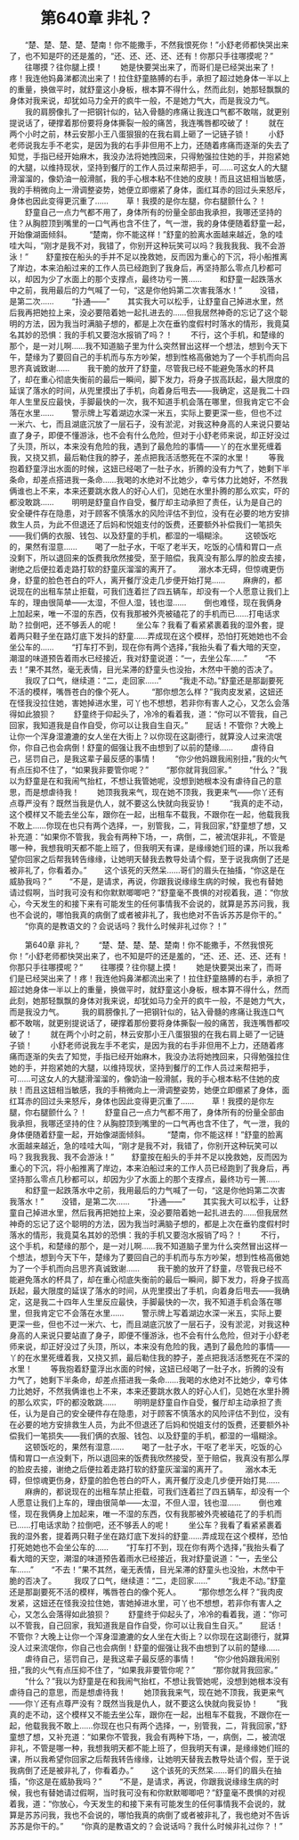 # 　　第640章 非礼？
　　“楚、楚、楚、楚、楚南！你不能撒手，不然我恨死你！”小舒老师都快哭出来了，也不知是吓的还是羞的，“还、还、还、还、还有！你那只手往哪摸呢？”
　　往哪摸？往你腿上摸！
　　她是快要哭出来了，而哥们是已经哭出来了！疼！我连他妈鼻涕都流出来了！拉住舒童胳膊的右手，承担了超过她身体一半以上的重量，换做平时，就舒童这小身板，根本算不得什么，然而此刻，她那轻飘飘的身体对我来说，却犹如马力全开的疯牛一般，不是她力气大，而是我没力气。
　　我的肩膀像扎了一把钢针似的，钻入骨髓的疼痛让我连口气都不敢喘，就更别提说话了，硬撑着那份要将身体撕裂一般的痛苦，我连嘴唇都咬破了！
　　就在两个小时之前，林云安那小王八蛋狠狠的在我右肩上砸了一记链子锁！
　　小舒老师说我左手不老实，是因为我的右手非但用不上力，还随着疼痛而逐渐的失去了知觉，手指已经开始麻木，我没办法将她拽回来，只得勉强拉住她的手，并抱紧她的大腿，以维持现状，坚持到餐厅的工作人员过来帮把手，可……可这女人的大腿滑溜溜的，像奶油一般滑腻，我的手心根本粘不住她的皮肤！而且这妞相当敏感，我的手稍微向上一滑调整姿势，她便立即绷紧了身体，面红耳赤的回过头来怒斥，身体也因此变得更沉重了……
　　草！我摸的是你左腿，你右腿颤什么？！
　　舒童自己一点力气都不用了，身体所有的份量全部由我承担，我哪还坚持的住？从胸腔顶到嘴里的一口气再也含不住了，气一泄，我的身体便随着舒童一起，开始像湖面倾斜。
　　“楚南，你不能这样！”舒童的脸离水面越来越近，急的哇哇大叫，“刚才是我不对，我错了，你别开这种玩笑可以吗？我我我我、我不会游泳！”
　　舒童按在船头的手并不足以挽救她，反而因为重心的下沉，将小船推离了岸边，本来泊船过来的工作人员已经跑到了我身后，再坚持那么零点几秒都可以，却因为少了水面上的那个支撑点，最终功亏一篑……
　　和舒童一起跌落水中之前，我用最后的力气喊了一句，“这是你他妈第二次害我落水！”
　　没错，是第二次……
　　“扑通——”
　　其实我大可以松手，让舒童自己掉进水里，然后我再把她拉上来，没必要陪着她一起扎进去的……但我居然神奇的忘记了这个聪明的方法，因为我当时满脑子想的，都是上次在垂钓度假村时落水的情形，我竟莫名其妙的恐惧：我的手机又要泡水报销了吗？！
　　不行，这个手机，和楚缘的那个，是一对儿啊……我不知道脑子里为什么突然冒出这样一个想法，想到今天下午，楚缘为了要回自己的手机而与东方吵架，想到性格高傲她为了一个手机而向吕思齐真诚致谢……
　　我干脆的放开了舒童，尽管我已经不能避免落水的杯具了，却在重心彻底失衡前的最后一瞬间，脚下发力，将身子拔高跃起，最大限度的延误了落水的时间，从兜里摸出了手机，向着身后甩去——我确定，这是我二十四年人生里反应最快，手脚最快的一次，我不知道手机会落在哪里，但我肯定它不会落在水里……
　　警示牌上写着湖边水深一米五，实际上要更深一些，但也不过一米六、七，而且湖底沉放了一层石子，没有淤泥，对我这种身高的人来说只要站直了身子，即便不懂游泳，也不会有什么危险，但对于小舒老师来说，却正好没过了头顶，所以，本来没有危险的我，遇到了最危险的事情——丫的在水里死缠着我，又挠又抓，最后勒住我的脖子，差点把我活活憋死在不深的水里！
　　等我抱着舒童浮出水面的时候，这妞已经喝了一肚子水，折腾的没有力气了，她剩下半条命，却差点搭进我一条命……我喝的水绝对不比她少，幸亏体力比她好，不然我俩谁也上不来，本来还要跳水救人的好心人们，见她在水里扑腾的那么欢实，吓的都没敢跳……
　　明明是舒童自作自受，餐厅却主动承担了责任，认为是自己的安全硬件存在隐患，对于顾客不慎落水的风险评估不到位，没有在必要的地方安排救生人员，为此不但退还了后妈和悦姐支付的饭费，还要额外补偿我们一笔损失——我们俩的衣服、钱包、以及舒童的手机，都湿的一塌糊涂。
　　这顿饭吃的，果然有湿意……
　　喝了一肚子水，干呕了老半天，吃饭的心情和胃口一点没剩下，所以退回来的饭费我欣然接受，至于赔偿，我真没有那么厚的脸皮去接，谢绝之后便拉着走路打软的舒童灰溜溜的离开了。
　　溺水本无碍，但惊魂更伤身，舒童的脸色苍白的吓人，离开餐厅没走几步便开始打晃……
　　麻痹的，都说现在的出租车禁止拒载，可我们连着拦了四五辆车，却没有一个人愿意让我们上车的，理由很简单——太湿，不但人湿，钱也湿……
　　倒也难怪，现在我俩身上加起来，唯一不湿的东西，仅有我那被外壳被磕花了的手机而已……打电话求助？拉倒吧，还不够丢人的呢！
　　坐公车？我看了看紧紧裹着我的湿外套，提着两只鞋子坐在路灯底下发抖的舒童……弄成现在这个模样，恐怕打死她她也不会坐公车的……
　　“打车打不到，现在你有两个选择，”我抬头看了看大暗的天空，潮湿的味道预告着雨水已经接近，我对舒童说道：“一，去坐公车……”
　　“不去！”果不其然，毫无表情，目光呆滞的舒童头也没抬，木然中干脆的否决了。
　　我叹了口气，继续道：“二，走回家……”
　　“我走不动。”舒童还是那副要死不活的模样，嘴唇苍白的像个死人。
　　“那你想怎么样？”我肉皮发紧，这妞还在怪我没拉住她，害她掉进水里，可丫也不想想，若非你有害人之心，又怎么会落得如此狼狈？
　　舒童终于仰起头了，冷冷的看着我，道：“你可以不管我，自己回家，我知道我是自作自受，你可以让我自生自灭。”
　　屁话！不管你？大晚上让你一个浑身湿漉漉的女人坐在大街上？以你现在这副德行，就算没人过来流氓你，你自己也会病倒！舒童的倔强让我不由想到了以前的楚缘……
　　虐待自己，惩罚自己，是我这辈子最反感的事情！
　　“你少他妈跟我闹别扭，”我的火气有点压抑不住了，“如果我非要管你呢？”
　　“那你就背我回家。”
　　“什么？”我以为舒童是在和我闹气抬杠，不想让我管她呢，没想到她根本没有虐待自己的意思，而是想虐待我！
　　她顶我我来气，现在她不顶我，我更来气——你丫还有点尊严没有？既然当我是仇人，就不要这么快就向我妥协！
　　“我真的走不动，这个模样又不能去坐公车，跟你在一起，出租车不载我，不跟你在一起，他载我我不敢上……你现在也只有两个选择，一，别管我，二，背我回家，”舒童想了想，又补充道：“如果你不管我，我会有两种下场，一，病倒，二，被流氓非礼，不管是哪一种，我想我明天都不能上班了，但我明天有课，是缘缘她们班的课，所以我希望你回家之后帮我转告缘缘，让她明天替我去教导处请个假，至于说我病倒了还是被非礼了，你看着办。”
　　这个该死的天然呆……哥们的眉头在抽搐，“你这是在威胁我吗？”
　　“不是，是请求，再说，你跟我说缘缘生病的时候，我也有替她请过假啊，当时我可没有和你默默唧唧吧？”舒童毫不畏惧的对视着我，道：“你放心，今天发生的和接下来有可能发生的任何事情我不会说的，就算是苏苏问我，我也不会说的，哪怕我真的病倒了或者被非礼了，我也绝对不告诉苏苏是你干的。”
　　“你真的是教语文的？会说话吗？我什么时候非礼过你？！”

　　第640章 非礼？
　　“楚、楚、楚、楚、楚南！你不能撒手，不然我恨死你！”小舒老师都快哭出来了，也不知是吓的还是羞的，“还、还、还、还、还有！你那只手往哪摸呢？”
　　往哪摸？往你腿上摸！
　　她是快要哭出来了，而哥们是已经哭出来了！疼！我连他妈鼻涕都流出来了！拉住舒童胳膊的右手，承担了超过她身体一半以上的重量，换做平时，就舒童这小身板，根本算不得什么，然而此刻，她那轻飘飘的身体对我来说，却犹如马力全开的疯牛一般，不是她力气大，而是我没力气。
　　我的肩膀像扎了一把钢针似的，钻入骨髓的疼痛让我连口气都不敢喘，就更别提说话了，硬撑着那份要将身体撕裂一般的痛苦，我连嘴唇都咬破了！
　　就在两个小时之前，林云安那小王八蛋狠狠的在我右肩上砸了一记链子锁！
　　小舒老师说我左手不老实，是因为我的右手非但用不上力，还随着疼痛而逐渐的失去了知觉，手指已经开始麻木，我没办法将她拽回来，只得勉强拉住她的手，并抱紧她的大腿，以维持现状，坚持到餐厅的工作人员过来帮把手，可……可这女人的大腿滑溜溜的，像奶油一般滑腻，我的手心根本粘不住她的皮肤！而且这妞相当敏感，我的手稍微向上一滑调整姿势，她便立即绷紧了身体，面红耳赤的回过头来怒斥，身体也因此变得更沉重了……
　　草！我摸的是你左腿，你右腿颤什么？！
　　舒童自己一点力气都不用了，身体所有的份量全部由我承担，我哪还坚持的住？从胸腔顶到嘴里的一口气再也含不住了，气一泄，我的身体便随着舒童一起，开始像湖面倾斜。
　　“楚南，你不能这样！”舒童的脸离水面越来越近，急的哇哇大叫，“刚才是我不对，我错了，你别开这种玩笑可以吗？我我我我、我不会游泳！”
　　舒童按在船头的手并不足以挽救她，反而因为重心的下沉，将小船推离了岸边，本来泊船过来的工作人员已经跑到了我身后，再坚持那么零点几秒都可以，却因为少了水面上的那个支撑点，最终功亏一篑……
　　和舒童一起跌落水中之前，我用最后的力气喊了一句，“这是你他妈第二次害我落水！”
　　没错，是第二次……
　　“扑通——”
　　其实我大可以松手，让舒童自己掉进水里，然后我再把她拉上来，没必要陪着她一起扎进去的……但我居然神奇的忘记了这个聪明的方法，因为我当时满脑子想的，都是上次在垂钓度假村时落水的情形，我竟莫名其妙的恐惧：我的手机又要泡水报销了吗？！
　　不行，这个手机，和楚缘的那个，是一对儿啊……我不知道脑子里为什么突然冒出这样一个想法，想到今天下午，楚缘为了要回自己的手机而与东方吵架，想到性格高傲她为了一个手机而向吕思齐真诚致谢……
　　我干脆的放开了舒童，尽管我已经不能避免落水的杯具了，却在重心彻底失衡前的最后一瞬间，脚下发力，将身子拔高跃起，最大限度的延误了落水的时间，从兜里摸出了手机，向着身后甩去——我确定，这是我二十四年人生里反应最快，手脚最快的一次，我不知道手机会落在哪里，但我肯定它不会落在水里……
　　警示牌上写着湖边水深一米五，实际上要更深一些，但也不过一米六、七，而且湖底沉放了一层石子，没有淤泥，对我这种身高的人来说只要站直了身子，即便不懂游泳，也不会有什么危险，但对于小舒老师来说，却正好没过了头顶，所以，本来没有危险的我，遇到了最危险的事情——丫的在水里死缠着我，又挠又抓，最后勒住我的脖子，差点把我活活憋死在不深的水里！
　　等我抱着舒童浮出水面的时候，这妞已经喝了一肚子水，折腾的没有力气了，她剩下半条命，却差点搭进我一条命……我喝的水绝对不比她少，幸亏体力比她好，不然我俩谁也上不来，本来还要跳水救人的好心人们，见她在水里扑腾的那么欢实，吓的都没敢跳……
　　明明是舒童自作自受，餐厅却主动承担了责任，认为是自己的安全硬件存在隐患，对于顾客不慎落水的风险评估不到位，没有在必要的地方安排救生人员，为此不但退还了后妈和悦姐支付的饭费，还要额外补偿我们一笔损失——我们俩的衣服、钱包、以及舒童的手机，都湿的一塌糊涂。
　　这顿饭吃的，果然有湿意……
　　喝了一肚子水，干呕了老半天，吃饭的心情和胃口一点没剩下，所以退回来的饭费我欣然接受，至于赔偿，我真没有那么厚的脸皮去接，谢绝之后便拉着走路打软的舒童灰溜溜的离开了。
　　溺水本无碍，但惊魂更伤身，舒童的脸色苍白的吓人，离开餐厅没走几步便开始打晃……
　　麻痹的，都说现在的出租车禁止拒载，可我们连着拦了四五辆车，却没有一个人愿意让我们上车的，理由很简单——太湿，不但人湿，钱也湿……
　　倒也难怪，现在我俩身上加起来，唯一不湿的东西，仅有我那被外壳被磕花了的手机而已……打电话求助？拉倒吧，还不够丢人的呢！
　　坐公车？我看了看紧紧裹着我的湿外套，提着两只鞋子坐在路灯底下发抖的舒童……弄成现在这个模样，恐怕打死她她也不会坐公车的……
　　“打车打不到，现在你有两个选择，”我抬头看了看大暗的天空，潮湿的味道预告着雨水已经接近，我对舒童说道：“一，去坐公车……”
　　“不去！”果不其然，毫无表情，目光呆滞的舒童头也没抬，木然中干脆的否决了。
　　我叹了口气，继续道：“二，走回家……”
　　“我走不动。”舒童还是那副要死不活的模样，嘴唇苍白的像个死人。
　　“那你想怎么样？”我肉皮发紧，这妞还在怪我没拉住她，害她掉进水里，可丫也不想想，若非你有害人之心，又怎么会落得如此狼狈？
　　舒童终于仰起头了，冷冷的看着我，道：“你可以不管我，自己回家，我知道我是自作自受，你可以让我自生自灭。”
　　屁话！不管你？大晚上让你一个浑身湿漉漉的女人坐在大街上？以你现在这副德行，就算没人过来流氓你，你自己也会病倒！舒童的倔强让我不由想到了以前的楚缘……
　　虐待自己，惩罚自己，是我这辈子最反感的事情！
　　“你少他妈跟我闹别扭，”我的火气有点压抑不住了，“如果我非要管你呢？”
　　“那你就背我回家。”
　　“什么？”我以为舒童是在和我闹气抬杠，不想让我管她呢，没想到她根本没有虐待自己的意思，而是想虐待我！
　　她顶我我来气，现在她不顶我，我更来气——你丫还有点尊严没有？既然当我是仇人，就不要这么快就向我妥协！
　　“我真的走不动，这个模样又不能去坐公车，跟你在一起，出租车不载我，不跟你在一起，他载我我不敢上……你现在也只有两个选择，一，别管我，二，背我回家，”舒童想了想，又补充道：“如果你不管我，我会有两种下场，一，病倒，二，被流氓非礼，不管是哪一种，我想我明天都不能上班了，但我明天有课，是缘缘她们班的课，所以我希望你回家之后帮我转告缘缘，让她明天替我去教导处请个假，至于说我病倒了还是被非礼了，你看着办。”
　　这个该死的天然呆……哥们的眉头在抽搐，“你这是在威胁我吗？”
　　“不是，是请求，再说，你跟我说缘缘生病的时候，我也有替她请过假啊，当时我可没有和你默默唧唧吧？”舒童毫不畏惧的对视着我，道：“你放心，今天发生的和接下来有可能发生的任何事情我不会说的，就算是苏苏问我，我也不会说的，哪怕我真的病倒了或者被非礼了，我也绝对不告诉苏苏是你干的。”
　　“你真的是教语文的？会说话吗？我什么时候非礼过你？！”
